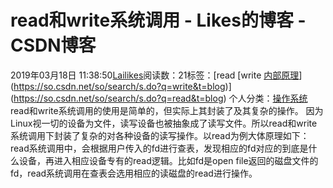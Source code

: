 # read和write系统调用 - Likes的博客 - CSDN博客
2019年03月18日 11:38:50[Lailikes](https://me.csdn.net/songchuwang1868)阅读数：21标签：[read																[write																[内部原理](https://so.csdn.net/so/search/s.do?q=内部原理&t=blog)](https://so.csdn.net/so/search/s.do?q=write&t=blog)](https://so.csdn.net/so/search/s.do?q=read&t=blog)
个人分类：[操作系统](https://blog.csdn.net/songchuwang1868/article/category/8768253)
read和write系统调用的使用是简单的，但实际上其封装了及其复杂的操作。
因为Linux视一切的设备为文件，读写设备也被抽象成了读写文件。所以read和write系统调用下封装了复杂的对各种设备的读写操作。以read为例大体原理如下：
read系统调用中，会根据用户传入的fd进行查表，发现相应的fd对应的到底是什么设备，再进入相应设备专有的read逻辑。比如fd是open file返回的磁盘文件的fd，read系统调用在查表会选用相应的读磁盘的read进行操作。
